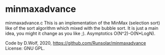 # minmaxadvance
minmaxadvance.c
This is an implementation of the MinMax (selection sort) like of the sort algorithm which mixed with the bubble sort. 
It is just a main idea, you might it change as you like ;).
Asymptotics O(N^2)-O(N*LogN). 

Code by D.Wolf, 2020, https://github.com/Runsolar/minmaxadvance
License: GNU GPL.
